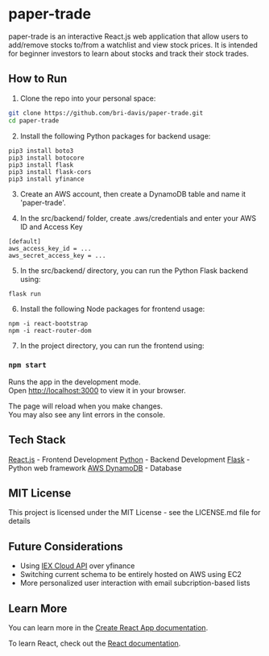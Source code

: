 # paper-trade

paper-trade is an interactive React.js web application that allow users to add/remove stocks to/from a watchlist and view stock prices. It is intended for beginner investors to learn about stocks and track their stock trades.

## How to Run

1. Clone the repo into your personal space:

```bash
git clone https://github.com/bri-davis/paper-trade.git
cd paper-trade
```

2. Install the following Python packages for backend usage:

```
pip3 install boto3
pip3 install botocore
pip3 install flask
pip3 install flask-cors
pip3 install yfinance
```
3. Create an AWS account, then create a DynamoDB table and name it 'paper-trade'.

4. In the src/backend/ folder, create .aws/credentials and enter your AWS ID and Access Key

```
[default]
aws_access_key_id = ...
aws_secret_access_key = ... 
```
5. In the src/backend/ directory, you can run the Python Flask backend using: 

```
flask run
```

6. Install the following Node packages for frontend usage:

```
npm -i react-bootstrap
npm -i react-router-dom
```
7. In the project directory, you can run the frontend using:

### `npm start`

Runs the app in the development mode.\
Open [http://localhost:3000](http://localhost:3000) to view it in your browser.

The page will reload when you make changes.\
You may also see any lint errors in the console.

## Tech Stack

[React.js](https://reactjs.org) - Frontend Development
[Python](https://www.python.org) - Backend Development
[Flask](https://flask.palletsprojects.com/en/2.2.x/) - Python web framework
[AWS DynamoDB](https://aws.amazon.com/dynamodb/) - Database


## MIT License
This project is licensed under the MIT License - see the LICENSE.md file for details



## Future Considerations
- Using [IEX Cloud API](https://iexcloud.io/docs/api/) over yfinance
- Switching current schema to be entirely hosted on AWS using EC2
- More personalized user interaction with email subcription-based lists

## Learn More

You can learn more in the [Create React App documentation](https://facebook.github.io/create-react-app/docs/getting-started).

To learn React, check out the [React documentation](https://reactjs.org/).
